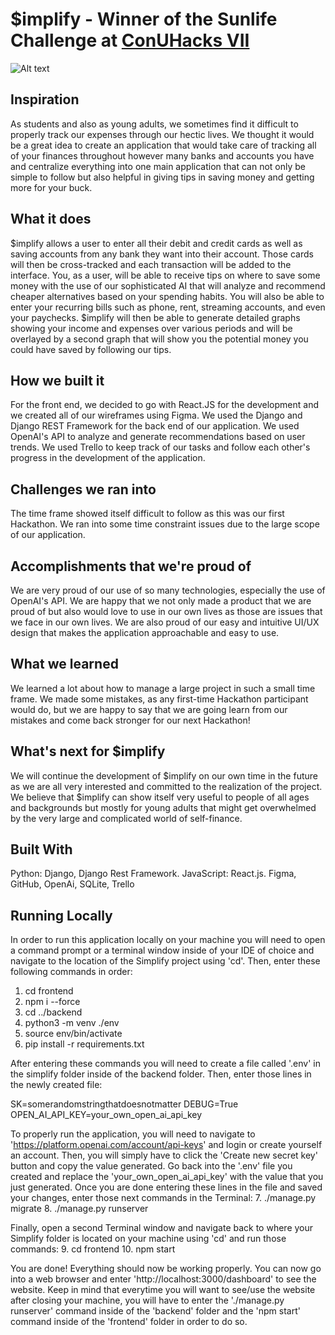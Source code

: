 # $implify - Winner of the Sunlife Challenge at [ConUHacks VII](https://devpost.com/software/implify) 

![Alt text](https://d112y698adiu2z.cloudfront.net/photos/production/software_photos/002/354/054/datas/original.png)

## Inspiration

As students and also as young adults, we sometimes find it difficult to properly track our expenses through our hectic lives. We thought it would be a great idea to create an application that would take care of tracking all of your finances throughout however many banks and accounts you have and centralize everything into one main application that can not only be simple to follow but also helpful in giving tips in saving money and getting more for your buck.



## What it does

$implify allows a user to enter all their debit and credit cards as well as saving accounts from any bank they want into their account. Those cards will then be cross-tracked and each transaction will be added to the interface. You, as a user, will be able to receive tips on where to save some money with the use of our sophisticated AI that will analyze and recommend cheaper alternatives based on your spending habits. You will also be able to enter your recurring bills such as phone, rent, streaming accounts, and even your paychecks. $implify will then be able to generate detailed graphs showing your income and expenses over various periods and will be overlayed by a second graph that will show you the potential money you could have saved by following our tips.


## How we built it

For the front end, we decided to go with React.JS for the development and we created all of our wireframes using Figma. We used the Django and Django REST Framework for the back end of our application. We used OpenAI's API to analyze and generate recommendations based on user trends. We used Trello to keep track of our tasks and follow each other's progress in the development of the application.



## Challenges we ran into

The time frame showed itself difficult to follow as this was our first Hackathon. We ran into some time constraint issues due to the large scope of our application.



## Accomplishments that we're proud of

We are very proud of our use of so many technologies, especially the use of OpenAI's API. We are happy that we not only made a product that we are proud of but also would love to use in our own lives as those are issues that we face in our own lives. We are also proud of our easy and intuitive UI/UX design that makes the application approachable and easy to use.



## What we learned

We learned a lot about how to manage a large project in such a small time frame. We made some mistakes, as any first-time Hackathon participant would do, but we are happy to say that we are going learn from our mistakes and come back stronger for our next Hackathon!



## What's next for $implify

We will continue the development of $implify on our own time in the future as we are all very interested and committed to the realization of the project. We believe that $implify can show itself very useful to people of all ages and backgrounds but mostly for young adults that might get overwhelmed by the very large and complicated world of self-finance.



## Built With

Python: Django, Django Rest Framework. JavaScript: React.js. Figma, GitHub, OpenAi, SQLite, Trello



## Running Locally

In order to run this application locally on your machine you will need to open a command prompt or a terminal window inside of your IDE of choice and navigate to the location of the Simplify project using 'cd'. Then, enter these following commands in order:
1. cd frontend
2. npm i --force
3. cd ../backend
4. python3 -m venv ./env
5. source env/bin/activate
6. pip install -r requirements.txt

After entering these commands you will need to create a file called '.env' in the simplify folder inside of the backend folder. Then, enter those lines in the newly created file:

SK=somerandomstringthatdoesnotmatter
DEBUG=True
OPEN_AI_API_KEY=your_own_open_ai_api_key

To properly run the application, you will need to navigate to 'https://platform.openai.com/account/api-keys' and login or create yourself an account. Then, you will simply have to click the 'Create new secret key' button and copy the value generated. Go back into the '.env' file you created and replace the 'your_own_open_ai_api_key' with the value that you just generated. Once you are done entering these lines in the file and saved your changes, enter those next commands in the Terminal:
7. ./manage.py migrate
8. ./manage.py runserver

Finally, open a second Terminal window and navigate back to where your Simplify folder is located on your machine using 'cd' and run those commands:
9. cd frontend
10. npm start

You are done! Everything should now be working properly. You can now go into a web browser and enter 'http://localhost:3000/dashboard' to see the website. Keep in mind that everytime you will want to see/use the website after closing your machine, you will have to enter the './manage.py runserver' command inside of the 'backend' folder and the 'npm start' command inside of the 'frontend' folder in order to do so. 